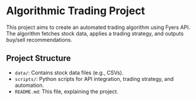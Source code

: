# Algorithmic Trading Project

This project aims to create an automated trading algorithm using Fyers API. The algorithm fetches stock data, applies a trading strategy, and outputs buy/sell recommendations.

## Project Structure
- `data/`: Contains stock data files (e.g., CSVs).
- `scripts/`: Python scripts for API integration, trading strategy, and automation.
- `README.md`: This file, explaining the project.
